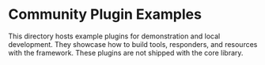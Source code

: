 # Community Plugin Examples

This directory hosts example plugins for demonstration and local development.
They showcase how to build tools, responders, and resources with the framework.
These plugins are not shipped with the core library.

